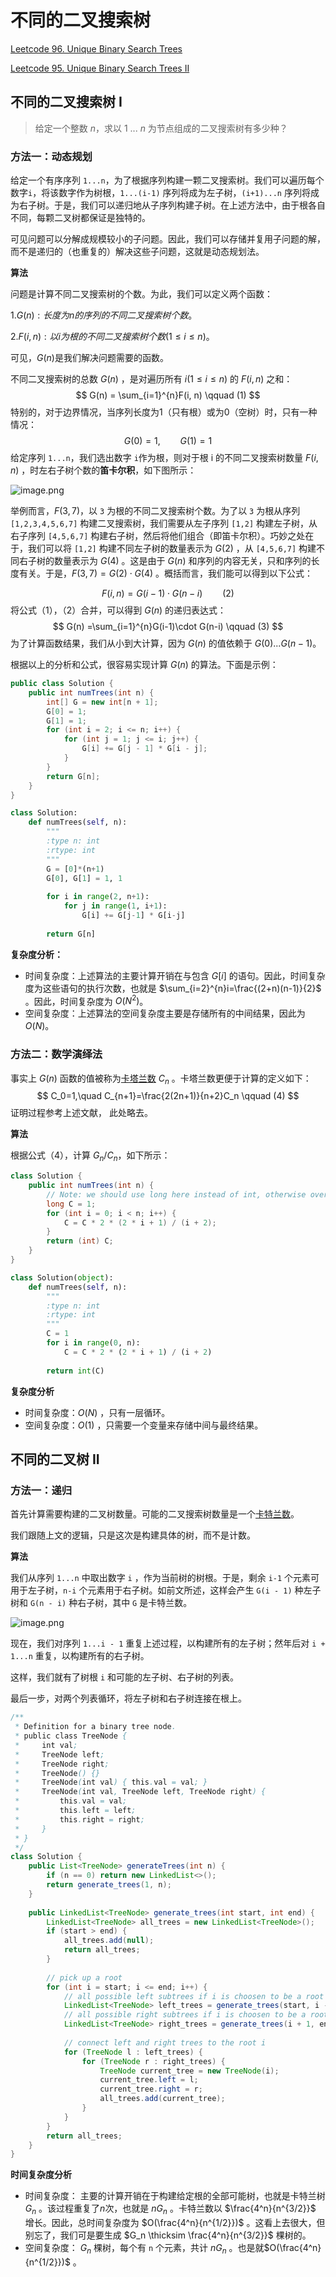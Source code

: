 # 不同的二叉搜索树

[Leetcode 96. Unique Binary Search Trees](https://leetcode.com/problems/unique-binary-search-trees/)

[Leetcode 95. Unique Binary Search Trees II](https://leetcode.com/problems/unique-binary-search-trees-ii/)

## 不同的二叉搜索树 I

> 给定一个整数 *n*，求以 1 ... *n* 为节点组成的二叉搜索树有多少种？

### 方法一：动态规划

给定一个有序序列 `1...n`，为了根据序列构建一颗二叉搜索树。我们可以遍历每个数字`i`，将该数字作为树根，`1...(i-1)` 序列将成为左子树，`(i+1)...n` 序列将成为右子树。于是，我们可以递归地从子序列构建子树。在上述方法中，由于根各自不同，每颗二叉树都保证是独特的。

可见问题可以分解成规模较小的子问题。因此，我们可以存储并复用子问题的解，而不是递归的（也重复的）解决这些子问题，这就是动态规划法。

**算法**

问题是计算不同二叉搜索树的个数。为此，我们可以定义两个函数：

$1.G(n):长度为n的序列的不同二叉搜索树个数。$

$2.F(i,n):以i为根的不同二叉搜索树个数(1\le i\le n)。$

可见，$G(n)$是我们解决问题需要的函数。

不同二叉搜索树的总数 $G(n)$ ，是对遍历所有 $i(1\le i\le n)$ 的 $F(i, n)$ 之和：
$$
G(n) = \sum_{i=1}^{n}F(i, n) \qquad (1)
$$
特别的，对于边界情况，当序列长度为1（只有根）或为0（空树）时，只有一种情况：
$$
G(0)=1,\qquad G(1) = 1
$$
给定序列 `1...n`，我们选出数字 `i`作为根，则对于根 i 的不同二叉搜索树数量 $F(i, n)$ ，时左右子树个数的**笛卡尔积**，如下图所示：

![image.png](不同的二叉搜索树/fe9fb329250b328bb66032dda25b867e0047fcb480c2c0bcf14ecc2a4c12e454-image.png)

举例而言，$F(3,7)$，以 `3` 为根的不同二叉搜索树个数。为了以 `3` 为根从序列 `[1,2,3,4,5,6,7]` 构建二叉搜索树，我们需要从左子序列 `[1,2]` 构建左子树，从右子序列 `[4,5,6,7]` 构建右子树，然后将他们组合（即笛卡尔积）。巧妙之处在于，我们可以将 `[1,2]` 构建不同左子树的数量表示为 $G(2)$ ，从 `[4,5,6,7]` 构建不同右子树的数量表示为 $G(4)$ 。这是由于 $G(n)$ 和序列的内容无关，只和序列的长度有关。于是，$F(3,7)=G(2)\cdot G(4)$ 。概括而言，我们能可以得到以下公式：

$$
F(i, n)=G(i-1)\cdot G(n-i) \qquad (2)
$$
将公式（1），（2）合并，可以得到 $G(n)$ 的递归表达式：
$$
G(n) =\sum_{i=1}^{n}G(i-1)\cdot G(n-i) \qquad (3)
$$
为了计算函数结果，我们从小到大计算，因为 $G(n)$ 的值依赖于 $G(0)...G(n-1)$。

根据以上的分析和公式，很容易实现计算 $G(n)$ 的算法。下面是示例：

```java
public class Solution {
    public int numTrees(int n) {
        int[] G = new int[n + 1];
        G[0] = 1;
        G[1] = 1;
        for (int i = 2; i <= n; i++) {
            for (int j = 1; j <= i; j++) {
                G[i] += G[j - 1] * G[i - j];
            }
        }
        return G[n];
    }
}
```

```python
class Solution:
    def numTrees(self, n):
        """
        :type n: int
        :rtype: int
        """
        G = [0]*(n+1)
        G[0], G[1] = 1, 1
        
        for i in range(2, n+1):
            for j in range(1, i+1):
                G[i] += G[j-1] * G[i-j]
                
        return G[n]
```

**复杂度分析：**

- 时间复杂度：上述算法的主要计算开销在与包含 $G[i]$ 的语句。因此，时间复杂度为这些语句的执行次数，也就是 $\sum_{i=2}^{n}i=\frac{(2+n)(n-1)}{2}$ 。因此，时间复杂度为 $O(N^2)$。
- 空间复杂度：上述算法的空间复杂度主要是存储所有的中间结果，因此为 $O(N)$。

### 方法二：数学演绎法

事实上 $G(n)$ 函数的值被称为[卡塔兰数](https://baike.baidu.com/item/catalan/7605685?fr=aladdin) $C_n$ 。卡塔兰数更便于计算的定义如下：
$$
C_0=1,\quad C_{n+1}=\frac{2(2n+1)}{n+2}C_n \qquad (4)
$$
证明过程参考上述文献， 此处略去。

**算法**

根据公式（4），计算 $G_n/C_n$，如下所示：

```java
class Solution {
    public int numTrees(int n) {
        // Note: we should use long here instead of int, otherwise overflow
        long C = 1;
        for (int i = 0; i < n; i++) {
            C = C * 2 * (2 * i + 1) / (i + 2);
        }
        return (int) C;
    }
}
```

```python
class Solution(object):
    def numTrees(self, n):
        """
        :type n: int
        :rtype: int
        """
        C = 1
        for i in range(0, n):
            C = C * 2 * (2 * i + 1) / (i + 2)
        
        return int(C)
```

**复杂度分析**

- 时间复杂度：$O(N)$ ，只有一层循环。
- 空间复杂度：$O(1)$ ，只需要一个变量来存储中间与最终结果。



## 不同的二叉树 II

### 方法一：递归

首先计算需要构建的二叉树数量。可能的二叉搜索树数量是一个[卡特兰数](https://baike.baidu.com/item/%E5%8D%A1%E7%89%B9%E5%85%B0%E6%95%B0/6125746?fr=aladdin)。

我们跟随上文的逻辑，只是这次是构建具体的树，而不是计数。

**算法**

我们从序列 `1...n` 中取出数字 `i` ，作为当前树的树根。于是，剩余 `i-1` 个元素可用于左子树，`n-i` 个元素用于右子树。如前文所述，这样会产生 `G(i - 1)` 种左子树和 `G(n - i)` 种右子树，其中 `G` 是卡特兰数。

![image.png](不同的二叉搜索树/f709dff506c20ac970d4cd7ace0436aafca7828c67b510cdbaaa60d54f5479b3-image.png)

现在，我们对序列 `1...i - 1` 重复上述过程，以构建所有的左子树；然年后对 `i + 1...n` 重复，以构建所有的右子树。

这样，我们就有了树根 `i` 和可能的左子树、右子树的列表。

最后一步，对两个列表循环，将左子树和右子树连接在根上。

```java
/**
 * Definition for a binary tree node.
 * public class TreeNode {
 *     int val;
 *     TreeNode left;
 *     TreeNode right;
 *     TreeNode() {}
 *     TreeNode(int val) { this.val = val; }
 *     TreeNode(int val, TreeNode left, TreeNode right) {
 *         this.val = val;
 *         this.left = left;
 *         this.right = right;
 *     }
 * }
 */
class Solution {
    public List<TreeNode> generateTrees(int n) {
        if (n == 0) return new LinkedList<>();
        return generate_trees(1, n);
    }
    
    public LinkedList<TreeNode> generate_trees(int start, int end) {
        LinkedList<TreeNode> all_trees = new LinkedList<TreeNode>();
        if (start > end) {
            all_trees.add(null);
            return all_trees;
        }
        
        // pick up a root
        for (int i = start; i <= end; i++) {
            // all possible left subtrees if i is choosen to be a root
            LinkedList<TreeNode> left_trees = generate_trees(start, i - 1);
            // all possible right subtrees if i is choosen to be a root
            LinkedList<TreeNode> right_trees = generate_trees(i + 1, end);
            
            // connect left and right trees to the root i
            for (TreeNode l : left_trees) {
                for (TreeNode r : right_trees) {
                    TreeNode current_tree = new TreeNode(i);
                    current_tree.left = l;
                    current_tree.right = r;
                    all_trees.add(current_tree);
                }
            }
        }
        return all_trees;
    }
}
```

**时间复杂度分析**

- 时间复杂度： 主要的计算开销在于构建给定根的全部可能树，也就是卡特兰树 $G_n$ 。该过程重复了$n$次，也就是 $nG_n$ 。卡特兰数以 $\frac{4^n}{n^{3/2}}$ 增长。因此，总时间复杂度为 $O(\frac{4^n}{n^{1/2}})$ 。这看上去很大，但别忘了，我们可是要生成 $G_n \thicksim \frac{4^n}{n^{3/2}}$ 棵树的。
- 空间复杂度： $G_n$ 棵树，每个有 `n` 个元素，共计 $nG_n$ 。也是就$O(\frac{4^n}{n^{1/2}})$ 。